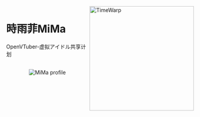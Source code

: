 
<img src="ui/mima.png" align="right" alt="TimeWarp" width="280"/>

# 時雨菲MiMa

OpenVTuber-虚拟アイドル共享计划

<br>
<div align="center">
    <img src="https://pics1.beautyyu.top/origin/IMG_20190616_120418_1.jpg" alt="MiMa profile">
</div>


